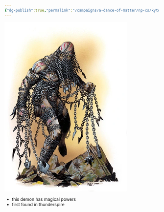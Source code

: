 ```yaml
---
{"dg-publish":true,"permalink":"/campaigns/a-dance-of-matter/np-cs/kyton-devil/"}
---
```


![kyton_devil | 200](/img/user/attachments/kyton_devil.webp)
- this demon has magical powers
- first found in thunderspire